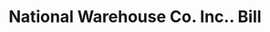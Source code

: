 ---
doi: 10.7916/D8P85PZQ
date_other: '1923'
date_other_textual: '1923'
form: printed ephemera
genre:
- Invoices
name:
- National Warehouse Co. Inc.
object_in_context_url: https://biggert.cul.columbia.edu/items/view/ave_biggert_01077
subject_hierarchical_geographic:
- New York, New York, United States
subject_name:
- National Warehouse Co. Inc.
title: National Warehouse Co. Inc.. Bill
sort_title: National Warehouse Co. Inc.. Bill
call_number: ave_biggert_01077
coordinates:
- 40.71277777777778,-74.00583333333333
pid: ave_biggert_01077
identifiers: ave_biggert_01077
thumbnail: https://derivativo-3.library.columbia.edu/iiif/2/ldpd:344936/full/!256,256/0/native.jpg
permalink: "/biggert/ave_biggert_01077/"
layout: iiif-image-page
---